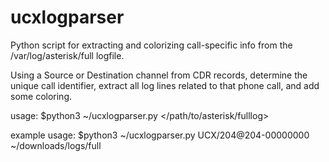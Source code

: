 # ucxlogparser
Python script for extracting and colorizing call-specific info from the /var/log/asterisk/full logfile. 

Using a Source or Destination channel from CDR records, determine the unique call identifier, extract all log lines related to that phone call, and add some coloring.

usage: $python3 ~/ucxlogparser.py <channel-id-to-search-for> </path/to/asterisk/fulllog>

example usage: $python3 ~/ucxlogparser.py UCX/204@204-00000000 ~/downloads/logs/full
